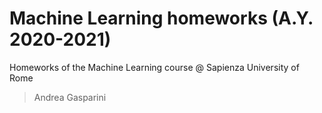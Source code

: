 # Machine Learning homeworks (A.Y. 2020-2021)
Homeworks of the Machine Learning course @ Sapienza University of Rome
> Andrea Gasparini

